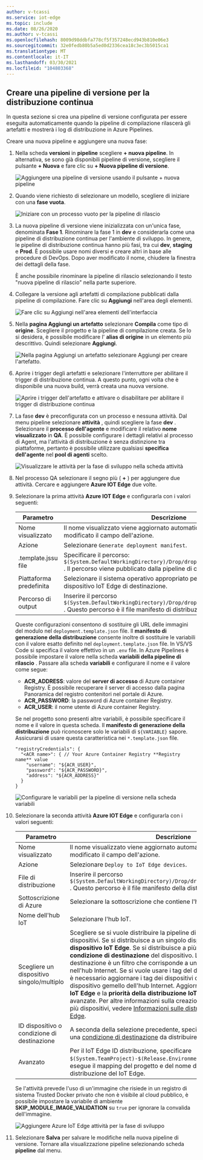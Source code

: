 ```yaml
---
author: v-tcassi
ms.service: iot-edge
ms.topic: include
ms.date: 08/26/2020
ms.author: v-tcassi
ms.openlocfilehash: 8009d98ddbfa778cf5f357248ecd943b810e06e3
ms.sourcegitcommit: 32e0fedb80b5a5ed0d2336cea18c3ec3b5015ca1
ms.translationtype: MT
ms.contentlocale: it-IT
ms.lasthandoff: 03/30/2021
ms.locfileid: "104803368"
---
```

## <a name="create-a-release-pipeline-for-continuous-deployment"></a>Creare una pipeline di versione per la distribuzione continua

In questa sezione si crea una pipeline di versione configurata per essere eseguita automaticamente quando la pipeline di compilazione rilascerà gli artefatti e mostrerà i log di distribuzione in Azure Pipelines.

Creare una nuova pipeline e aggiungere una nuova fase:

1. Nella scheda **versioni** in **pipeline** scegliere **+ nuova pipeline**. In alternativa, se sono già disponibili pipeline di versione, scegliere il pulsante **+ Nuova** e fare clic su **+ Nuova pipeline di versione**.  

    ![Aggiungere una pipeline di versione usando il pulsante + nuova pipeline](./media/iot-edge-create-release-pipeline-for-continuous-deployment/add-release-pipeline.png)

2. Quando viene richiesto di selezionare un modello, scegliere di iniziare con una **fase vuota**.

    ![Iniziare con un processo vuoto per la pipeline di rilascio](./media/iot-edge-create-release-pipeline-for-continuous-deployment/start-with-empty-release-job.png)

3. La nuova pipeline di versione viene inizializzata con un'unica fase, denominata **Fase 1**. Rinominare la fase 1 in **dev** e considerarla come una pipeline di distribuzione continua per l'ambiente di sviluppo. In genere, le pipeline di distribuzione continua hanno più fasi, tra cui **dev**, **staging** e **Prod**. È possibile usare nomi diversi e creare altri in base alle procedure di DevOps. Dopo aver modificato il nome, chiudere la finestra dei dettagli della fase.

   È anche possibile rinominare la pipeline di rilascio selezionando il testo "nuova pipeline di rilascio" nella parte superiore.

4. Collegare la versione agli artefatti di compilazione pubblicati dalla pipeline di compilazione. Fare clic su **Aggiungi** nell'area degli elementi.

   ![Fare clic su Aggiungi nell'area elementi dell'interfaccia](./media/iot-edge-create-release-pipeline-for-continuous-deployment/add-artifacts.png)

5. Nella **pagina Aggiungi un artefatto** selezionare **Compila** come tipo di **origine**. Scegliere il progetto e la pipeline di compilazione creata. Se lo si desidera, è possibile modificare l' **alias di origine** in un elemento più descrittivo. Quindi selezionare **Aggiungi**.

   ![Nella pagina Aggiungi un artefatto selezionare Aggiungi per creare l'artefatto.](./media/iot-edge-create-release-pipeline-for-continuous-deployment/add-artifact.png)

6. Aprire i trigger degli artefatti e selezionare l'interruttore per abilitare il trigger di distribuzione continua. A questo punto, ogni volta che è disponibile una nuova build, verrà creata una nuova versione.

   ![Aprire i trigger dell'artefatto e attivare o disabilitare per abilitare il trigger di distribuzione continua](./media/iot-edge-create-release-pipeline-for-continuous-deployment/add-trigger.png)

7. La fase **dev** è preconfigurata con un processo e nessuna attività. Dal menu pipeline selezionare **attività** , quindi scegliere la fase **dev** . Selezionare il **processo dell'agente** e modificare il relativo **nome visualizzato** in **QA**. È possibile configurare i dettagli relativi al processo di Agent, ma l'attività di distribuzione è senza distinzione tra piattaforme, pertanto è possibile utilizzare qualsiasi **specifica dell'agente** nel **pool di agenti** scelto.

   ![Visualizzare le attività per la fase di sviluppo nella scheda attività](./media/iot-edge-create-release-pipeline-for-continuous-deployment/view-stage-tasks.png)

8. Nel processo QA selezionare il segno più ( **+** ) per aggiungere due attività. Cercare e aggiungere **Azure IOT Edge** due volte.

9. Selezionare la prima attività **Azure IOT Edge** e configurarla con i valori seguenti:

    | Parametro | Descrizione |
    | --- | --- |
    | Nome visualizzato | Il nome visualizzato viene aggiornato automaticamente quando viene modificato il campo dell'azione. |
    | Azione | Selezionare `Generate deployment manifest`. |
    | .template.jssu file | Specificare il percorso: `$(System.DefaultWorkingDirectory)/Drop/drop/deployment.template.json` . Il percorso viene pubblicato dalla pipeline di compilazione. |
    | Piattaforma predefinita | Selezionare il sistema operativo appropriato per i moduli in base al dispositivo IoT Edge di destinazione. |
    | Percorso di output| Inserire il percorso `$(System.DefaultWorkingDirectory)/Drop/drop/configs/deployment.json` . Questo percorso è il file manifesto di distribuzione IoT Edge finale. |

    Queste configurazioni consentono di sostituire gli URL delle immagini del modulo nel `deployment.template.json` file. Il **manifesto di generazione della distribuzione** consente inoltre di sostituire le variabili con il valore esatto definito nel `deployment.template.json` file. In VS/VS Code si specifica il valore effettivo in un `.env` file. In Azure Pipelines è possibile impostare il valore nella scheda **variabili della pipeline di rilascio** . Passare alla scheda **variabili** e configurare il nome e il valore come segue:

    * **ACR_ADDRESS**: valore del **server di accesso** di Azure container Registry. È possibile recuperare il server di accesso dalla pagina Panoramica del registro contenitori nel portale di Azure.
    * **ACR_PASSWORD**: la password di Azure container Registry.
    * **ACR_USER**: il nome utente di Azure container Registry.

    Se nel progetto sono presenti altre variabili, è possibile specificare il nome e il valore in questa scheda. Il **manifesto di generazione della distribuzione** può riconoscere solo le variabili di `${VARIABLE}` sapore. Assicurarsi di usare questa caratteristica nei `*.template.json` file.
    
    ```json-interactive
    "registryCredentials": {
      "<ACR name>": { // Your Azure Container Registry **Registry name** value
        "username": "${ACR_USER}",
        "password": "${ACR_PASSWORD}",
        "address": "${ACR_ADDRESS}"
      }
    }
    ```
    
    ![Configurare le variabili per la pipeline di versione nella scheda variabili](./media/iot-edge-create-release-pipeline-for-continuous-deployment/configure-variables.png)

10. Selezionare la seconda attività **Azure IOT Edge** e configurarla con i valori seguenti:

    | Parametro | Descrizione |
    | --- | --- |
    | Nome visualizzato | Il nome visualizzato viene aggiornato automaticamente quando viene modificato il campo dell'azione. |
    | Azione | Selezionare `Deploy to IoT Edge devices`. |
    | File di distribuzione | Inserire il percorso `$(System.DefaultWorkingDirectory)/Drop/drop/configs/deployment.json` . Questo percorso è il file manifesto della distribuzione del file IoT Edge. |
    | Sottoscrizione di Azure | Selezionare la sottoscrizione che contiene l'hub IoT.|
    | Nome dell'hub IoT | Selezionare l'hub IoT.|
    | Scegliere un dispositivo singolo/multiplo | Scegliere se si vuole distribuire la pipeline di rilascio in uno o più dispositivi. Se si distribuisce a un singolo dispositivo, immettere l'**ID del dispositivo IoT Edge**. Se si distribuisce a più dispositivi, specificare la **condizione di destinazione** del dispositivo. La condizione di destinazione è un filtro che corrisponde a un set di dispositivi IoT Edge nell'hub Internet. Se si vuole usare i tag del dispositivo come condizione, è necessario aggiornare i tag dei dispositivi corrispondenti con il dispositivo gemello dell'hub Internet. Aggiornare l'**ID distribuzione di IoT Edge** e la **priorità della distribuzione IoT Edge** nelle impostazioni avanzate. Per altre informazioni sulla creazione di una distribuzione per più dispositivi, vedere [Informazioni sulle distribuzioni automatiche IoT Edge](../articles/iot-edge/module-deployment-monitoring.md). |
    | ID dispositivo o condizione di destinazione | A seconda della selezione precedente, specificare un ID dispositivo o una [condizione di destinazione](../articles/iot-edge/module-deployment-monitoring.md#target-condition) da distribuire a più dispositivi. |
    | Avanzato | Per il IoT Edge ID distribuzione, specificare `$(System.TeamProject)-$(Release.EnvironmentName)` . Questa variabile esegue il mapping del progetto e del nome della versione con l'ID distribuzione del IoT Edge. |
    

    Se l'attività prevede l'uso di un'immagine che risiede in un registro di sistema Trusted Docker privato che non è visibile al cloud pubblico, è possibile impostare la variabile di ambiente **SKIP_MODULE_IMAGE_VALIDATION** su `true` per ignorare la convalida dell'immagine. 

    ![Aggiungere Azure IoT Edge attività per la fase di sviluppo](./media/iot-edge-create-release-pipeline-for-continuous-deployment/add-quality-assurance-task.png)

11. Selezionare **Salva** per salvare le modifiche nella nuova pipeline di versione. Tornare alla visualizzazione pipeline selezionando scheda **pipeline** dal menu.
